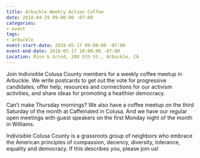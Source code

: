 ```yaml
---
title: Arbuckle Weekly Action Coffee
date: 2018-04-29 09:00:00 -07:00
categories:
- event
tags:
- arbuckle
event-start-date: 2018-05-17 09:00:00 -07:00
event-end-date: 2018-05-17 10:00:00 -07:00
Location: Rise & Grind, 208 5th St., Arbuckle, CA
---
```


Join Indivisible Colusa County members for a weekly coffee meetup in Arbuckle. We write postcards to get out the vote for progressive candidates, offer help, resources and connections for our activism activities, and share ideas for promoting a healthier democracy.

Can’t make Thursday mornings? We also have a coffee meetup on the third Saturday of the month at Caffeinated in Colusa. And we have our regular open meetings with guest speakers on the first Monday night of the month in Williams.

Indivisible Colusa County is a grassroots group of neighbors who embrace the American principles of compassion, decency, diversity, tolerance, equality and democracy. If this describes you, please join us!